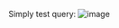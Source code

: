 Simply test query:
![image](https://github.com/user-attachments/assets/607c798f-5a00-4a15-8f8b-c481be91ab7c)
